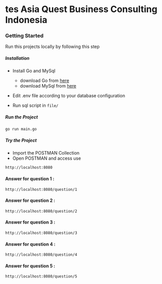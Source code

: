 # tes Asia Quest Business Consulting Indonesia

### Getting Started

Run this projects locally by following this step

##### Installation

- Install Go and MySql
  - download Go from [here](https://golang.org/doc/install)
  - download MySql from [here](https://dev.mysql.com/downloads/installer/)

- Edit .env file according to your database configuration
- Run sql script in `file/`


##### Run the Project
```
go run main.go
```

##### Try the Project
- Import the POSTMAN Collection
- Open POSTMAN and access use
```
http://localhost:8080
```

#### Answer for question 1 :
```
http://localhost:8080/question/1
```

#### Answer for question 2 :
```
http://localhost:8080/question/2
```

#### Answer for question 3 :
```
http://localhost:8080/question/3
```

#### Answer for question 4 :
```
http://localhost:8080/question/4
```

#### Answer for question 5 :
```
http://localhost:8080/question/5
```